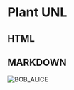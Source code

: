 # Plant UNL #

## HTML ##





## MARKDOWN ##


![BOB_ALICE](http://www.plantuml.com/plantuml/png/SyfFKj2rKt3CoKnELR1Io4ZDoSa70000)